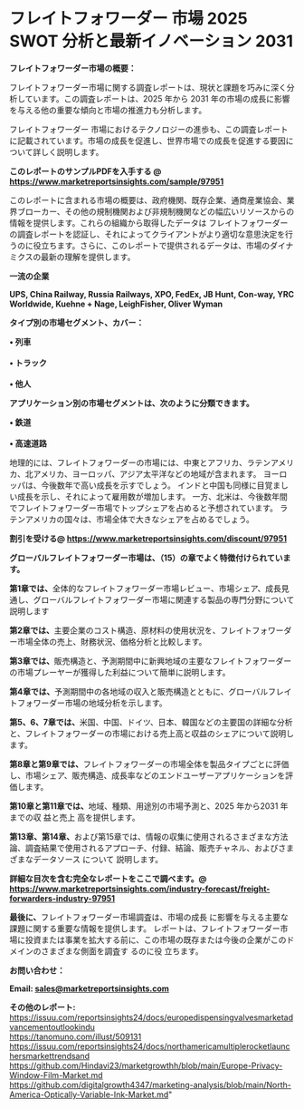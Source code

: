 # フレイトフォワーダー 市場 2025 SWOT 分析と最新イノベーション 2031

<strong><b>フレイトフォワーダー市場の概要：</b></strong>

フレイトフォワーダー市場に関する調査レポートは、現状と課題を巧みに深く分析しています。この調査レポートは、2025 年から 2031 年の市場の成長に影響を与える他の重要な傾向と市場の推進力も分析します。

フレイトフォワーダー 市場におけるテクノロジーの進歩も、この調査レポートに記載されています。市場の成長を促進し、世界市場での成長を促進する要因について詳しく説明します。

<strong>このレポートのサンプルPDFを入手する @ <a href=https://www.marketreportsinsights.com/sample/97951>https://www.marketreportsinsights.com/sample/97951</a></strong>

このレポートに含まれる市場の概要は、政府機関、既存企業、通商産業協会、業界ブローカー、その他の規制機関および非規制機関などの幅広いリソースからの情報を提供します。これらの組織から取得したデータは フレイトフォワーダー の調査レポートを認証し、それによってクライアントがより適切な意思決定を行うのに役立ちます。さらに、このレポートで提供されるデータは、市場のダイナミクスの最新の理解を提供します。

<strong>一流の企業</strong>

<strong><b>UPS, China Railway, Russia Railways, XPO, FedEx, JB Hunt, Con-way, YRC Worldwide, Kuehne + Nage, LeighFisher, Oliver Wyman</b></strong>

<strong><b>タイプ別の市場セグメント、カバー：</b></strong>

<strong>• 列車<br><br>• トラック<br><br>• 他人</strong>

<strong><b>アプリケーション別の市場セグメントは、次のように分類できます。</b></strong>

<strong>• 鉄道<br><br>• 高速道路</strong>

 地理的には、フレイトフォワーダーの市場には、中東とアフリカ、ラテンアメリカ、北アメリカ、ヨーロッパ、アジア太平洋などの地域が含まれます。 ヨーロッパは、今後数年で高い成長を示すでしょう。 インドと中国も同様に目覚ましい成長を示し、それによって雇用数が増加します。 一方、北米は、今後数年間でフレイトフォワーダー市場でトップシェアを占めると予想されています。 ラテンアメリカの国々は、市場全体で大きなシェアを占めるでしょう。

<strong>割引を受ける@ <a href=https://www.marketreportsinsights.com/discount/97951>https://www.marketreportsinsights.com/discount/97951</a></strong>

<strong><b>グローバルフレイトフォワーダー市場は、（15）の章でよく特徴付けられています。</b></strong>

<strong><b>第</b></strong><strong><b>1章では、</b></strong>全体的なフレイトフォワーダー市場レビュー、市場シェア、成長見通し、グローバルフレイトフォワーダー市場に関連する製品の専門分野について説明します

<strong><b>第2章では、</b></strong>主要企業のコスト構造、原材料の使用状況を、フレイトフォワーダー市場全体の売上、財務状況、価格分析と比較します。

<strong><b>第3章では、</b></strong>販売構造と、予測期間中に新興地域の主要なフレイトフォワーダーの市場プレーヤーが獲得した利益について簡単に説明します。

<strong><b>第4章では、</b></strong>予測期間中の各地域の収入と販売構造とともに、グローバルフレイトフォワーダー市場の地域分析を示します。

<strong><b>第5、6、7章では、</b></strong>米国、中国、ドイツ、日本、韓国などの主要国の詳細な分析と、フレイトフォワーダーの市場における売上高と収益のシェアについて説明します。

<strong><b>第8章と第9章では、</b></strong>フレイトフォワーダーの市場全体を製品タイプごとに評価し、市場シェア、販売構造、成長率などのエンドユーザーアプリケーションを評価します。

<strong><b>第10章と第11章では、</b></strong>地域、種類、用途別の市場予測と、2025 年から2031 年までの収 益と売上 高を提供します。

<strong><b>第13章、第14章、</b></strong>および第15章では、情報の収集に使用されるさまざまな方法論、調査結果で使用されるアプローチ、付録、結論、販売チャネル、およびさまざまなデータソース について 説明します。

<strong>詳細な目次を含む完全なレポートをここで調べます。@ <a href=https://www.marketreportsinsights.com/industry-forecast/freight-forwarders-industry-97951>https://www.marketreportsinsights.com/industry-forecast/freight-forwarders-industry-97951</a></strong>

<strong><b>最後に、</b></strong>フレイトフォワーダー市場調査は、市場の成長 に影響を</a>与える主要な課題に関する重要な情報を提供します。 レポートは、フレイトフォワーダー市場に投資または事業を拡大する前に、この市場の既存または今後の企業がこのドメインのさまざまな側面を調査す るのに役 立ちます。

<strong><b>お問い合わせ：</b></strong>

<strong>Email: </strong><a href=mailto:sales@marketreportsinsights.com><strong>sales@marketreportsinsights.com</strong></a>

<strong>その他のレポート:</strong>
<br>
<a href=https://issuu.com/reportsinsights24/docs/europedispensingvalvesmarketadvancementoutlookindu>https://issuu.com/reportsinsights24/docs/europedispensingvalvesmarketadvancementoutlookindu</a>
<br>
<a href=https://tanomuno.com/illust/509131>https://tanomuno.com/illust/509131</a>
<br>
<a href=https://issuu.com/reportsinsights24/docs/northamericamultiplerocketlaunchersmarkettrendsand>https://issuu.com/reportsinsights24/docs/northamericamultiplerocketlaunchersmarkettrendsand</a>
<br>
<a href=https://github.com/Hindavi23/marketgrowthh/blob/main/Europe-Privacy-Window-Film-Market.md>https://github.com/Hindavi23/marketgrowthh/blob/main/Europe-Privacy-Window-Film-Market.md</a>
<br>
<a href=https://github.com/digitalgrowth4347/marketing-analysis/blob/main/North-America-Optically-Variable-Ink-Market.md>https://github.com/digitalgrowth4347/marketing-analysis/blob/main/North-America-Optically-Variable-Ink-Market.md</a>"
